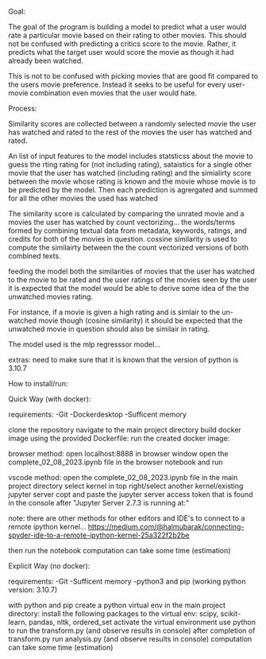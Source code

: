 Goal:

The goal of the program is building a model to predict what a user would rate a particular movie based on their rating to other movies. 
This should not be confused with predicting a critics score to the movie.
Rather, it predicts what the target user would score the movie as though it had already been watched.

This is not to be confused with picking movies that are good fit compared to the users movie preference. Instead it seeks to be useful for every user-movie combination even movies that the user would hate.



Process: 

Similarity scores are collected between a randomly selected movie the user has watched and rated to the rest of the movies the user has watched and rated. 

An list of input features to the model includes statsticss about the movie to guess the rting rating for (not including rating), sataistics for a single other movie that the user has watched (including rating) and the simialirty score between the movie whose rating is known and the movie whose movie is to be predicted by the model. Then each prediction is agrergated  and summed for all the other movies the used has watched

The similarity score is calculated by comparing the unrated movie and a movies the user has watched by count vectorizing...
the words/terms formed by combining textual data from metadata, keywords, ratings, and credits for both of the movies in question.
cossine similarity is used to compute the similairty between the the count vectorized versions of both combined texts.


feeding the model both the similarities of movies that the user has watched to the movie to be rated and the user ratings of the movies seen by the user it is expected that the model would be able to derive some idea of the the unwatched movies rating. 

For instance, if a movie is given a high rating and is simlair to the un-watched movie though (cosine similarity) it should be expected that the unwatched movie in question should also be similair in rating.

The model used is the mlp regresssor model...



extras:
need to make sure that it is known that the version of python is 3.10.7



How to install/run:

Quick Way (with docker):

requirements:
-Git
-Dockerdesktop
-Sufficent memory

clone the repository
navigate to the main project directory
build docker image using the provided Dockerfile:
run the created docker image:

browser method: 
open localhost:8888 in browser window
open the complete_02_08_2023.ipynb file in the browser notebook and run

vscode method: 
open the complete_02_08_2023.ipynb file in the main project directory
select kernel in top right/select another kernel/existing jupyter server
copt and paste the jupyter server access token that is found in the console
after "Jupyter Server 2.7.3 is running at:"

note: there are other methods for other editors and IDE's to connect to a remote ipython kernel...
https://medium.com/@halmubarak/connecting-spyder-ide-to-a-remote-ipython-kernel-25a322f2b2be

then run the notebook 
computation can take some time (estimation)


Explicit Way (no docker):

requirements:
-Git
-Sufficent memory
-python3 and pip (working python version: 3.10.7)

with python and pip
create a python virtual env in the main project directory:
install the following packages to the virtual env:
scipy, scikit-learn, pandas, nltk, ordered_set
activate the virtual environment
use python to run the transform.py (and observe results in console)
after completion of transform.py run analysis.py (and observe results in console)
computation can take some time (estimation)

